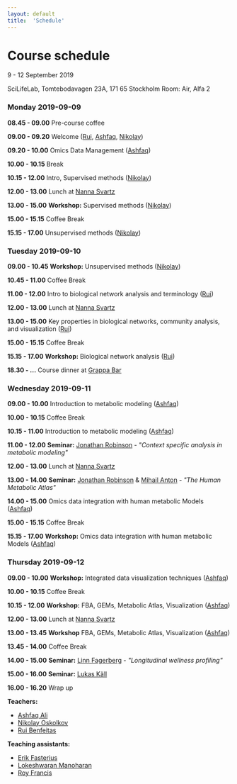 ```yaml
---
layout: default
title:  'Schedule'
---
```

# Course schedule

9 - 12 September 2019

SciLifeLab, Tomtebodavagen 23A, 171 65 Stockholm
Room: Air, Alfa 2



### Monday 2019-09-09

**08.45 - 09.00** Pre-course coffee

**09.00 - 09.20** Welcome ([Rui][5], [Ashfaq][6], [Nikolay][7])

**09.20 - 10.00** Omics Data Management ([Ashfaq][6])

**10.00 - 10.15** Break

**10.15 - 12.00** Intro, Supervised methods ([Nikolay][7])

**12.00 - 13.00** Lunch at [Nanna Svartz][11] 

**13.00 - 15.00** **Workshop:** Supervised methods ([Nikolay][7])

**15.00 - 15.15** Coffee Break

**15.15 - 17.00** Unsupervised methods ([Nikolay][7])


### Tuesday 2019-09-10

**09.00 - 10.45** **Workshop:** Unsupervised methods ([Nikolay][7])

**10.45 - 11.00** Coffee Break

**11.00 - 12.00** Intro to biological network analysis and terminology ([Rui][5])

**12.00 - 13.00** Lunch at [Nanna Svartz][11] 

**13.00 - 15.00** Key properties in biological networks, community analysis, and visualization ([Rui][5])

**15.00 - 15.15** Coffee Break

**15.15 - 17.00** **Workshop:** Biological network analysis ([Rui][5])

**18.30 - ...** Course dinner at [Grappa Bar][12]


### Wednesday 2019-09-11

**09.00 - 10.00** Introduction to metabolic modeling ([Ashfaq][6])

**10.00 - 10.15** Coffee Break

**10.15 - 11.00** Introduction to metabolic modeling ([Ashfaq][6])

**11.00 - 12.00** **Seminar:** [Jonathan Robinson][3] - *"Context specific analysis in metabolic modeling"*

**12.00 - 13.00** Lunch at [Nanna Svartz][11] 

**13.00 - 14.00** **Seminar:** [Jonathan Robinson][3] & [Mihail Anton][4] - *"The Human Metabolic Atlas"*

**14.00 - 15.00** Omics data integration with human metabolic Models ([Ashfaq][6])

**15.00 - 15.15** Coffee Break

**15.15 - 17.00** **Workshop:** Omics data integration with human metabolic Models ([Ashfaq][6])


### Thursday 2019-09-12

**09.00 - 10.00** **Workshop:** Integrated data visualization techniques ([Ashfaq][6])

**10.00 - 10.15** Coffee Break

**10.15 - 12.00** **Workshop:** FBA, GEMs, Metabolic Atlas, Visualization ([Ashfaq][6])

**12.00 - 13.00** Lunch at [Nanna Svartz][11] 

**13.00 - 13.45** **Workshop**  FBA, GEMs, Metabolic Atlas, Visualization ([Ashfaq][6])

**13.45 - 14.00** Coffee Break

**14.00 - 15.00** **Seminar:** [Linn Fagerberg][1] - *"Longitudinal wellness profiling"*

**15.00 - 16.00** **Seminar:** [Lukas Käll][2]

**16.00 - 16.20** Wrap up


**Teachers:**
- [Ashfaq Ali][6]
- [Nikolay Oskolkov][7]
- [Rui Benfeitas][5]


**Teaching assistants:**
- [Erik Fasterius][8]
- [Lokeshwaran Manoharan][9]
- [Roy Francis][10]


[1]: https://www.kth.se/kcap/the-kth-center-for-applied-precision-medicine-kcap-1.639039
[2]: http://kaell.org/
[3]: https://research.chalmers.se/en/person/jonrob
[4]: https://www.chalmers.se/en/staff/Pages/mihail-anton.aspx
[5]: https://nbis.se/about/staff/rui-benfeitas/
[6]: https://nbis.se/about/staff/ashfaq-ali/
[7]: https://nbis.se/about/staff/nikolay-oskolkov/
[8]: https://nbis.se/about/staff/erik-fasterius/
[9]: https://nbis.se/about/staff/lokeshwaran-manoharan/
[10]: https://nbis.se/about/staff/roy-francis/
[11]: https://restaurang-ns.ki.se/restaurang-nanna-svartz/
[12]: http://www.grappabar.nu/
